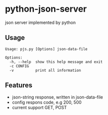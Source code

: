 # python-json-server
json server implemented by python

## Usage 
```
Usage: pjs.py [Options] json-data-file

Options:
  -h, --help  show this help message and exit
  -c CONFIG   
  -v          print all information
  ```
  
## Features
*  json-string response, written in json-data-file
*  config respons code, e.g 200, 500
*  current support GET, POST